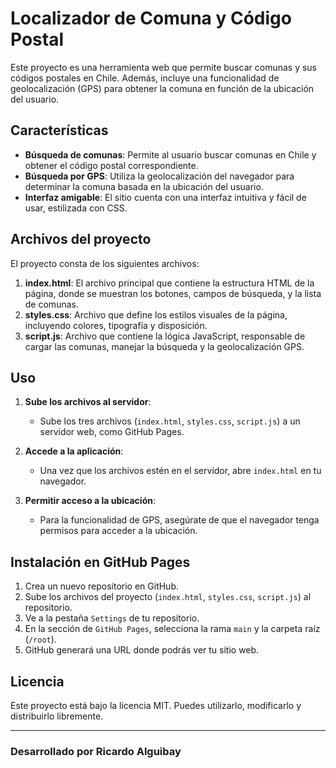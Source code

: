
# Localizador de Comuna y Código Postal

Este proyecto es una herramienta web que permite buscar comunas y sus códigos postales en Chile. Además, incluye una funcionalidad de geolocalización (GPS) para obtener la comuna en función de la ubicación del usuario.

## Características

- **Búsqueda de comunas**: Permite al usuario buscar comunas en Chile y obtener el código postal correspondiente.
- **Búsqueda por GPS**: Utiliza la geolocalización del navegador para determinar la comuna basada en la ubicación del usuario.
- **Interfaz amigable**: El sitio cuenta con una interfaz intuitiva y fácil de usar, estilizada con CSS.

## Archivos del proyecto

El proyecto consta de los siguientes archivos:

1. **index.html**: El archivo principal que contiene la estructura HTML de la página, donde se muestran los botones, campos de búsqueda, y la lista de comunas.
2. **styles.css**: Archivo que define los estilos visuales de la página, incluyendo colores, tipografía y disposición.
3. **script.js**: Archivo que contiene la lógica JavaScript, responsable de cargar las comunas, manejar la búsqueda y la geolocalización GPS.

## Uso

1. **Sube los archivos al servidor**: 
   - Sube los tres archivos (`index.html`, `styles.css`, `script.js`) a un servidor web, como GitHub Pages.

2. **Accede a la aplicación**: 
   - Una vez que los archivos estén en el servidor, abre `index.html` en tu navegador.

3. **Permitir acceso a la ubicación**: 
   - Para la funcionalidad de GPS, asegúrate de que el navegador tenga permisos para acceder a la ubicación.

## Instalación en GitHub Pages

1. Crea un nuevo repositorio en GitHub.
2. Sube los archivos del proyecto (`index.html`, `styles.css`, `script.js`) al repositorio.
3. Ve a la pestaña `Settings` de tu repositorio.
4. En la sección de `GitHub Pages`, selecciona la rama `main` y la carpeta raíz (`/root`).
5. GitHub generará una URL donde podrás ver tu sitio web.

## Licencia

Este proyecto está bajo la licencia MIT. Puedes utilizarlo, modificarlo y distribuirlo libremente.

---

### Desarrollado por Ricardo Alguibay
